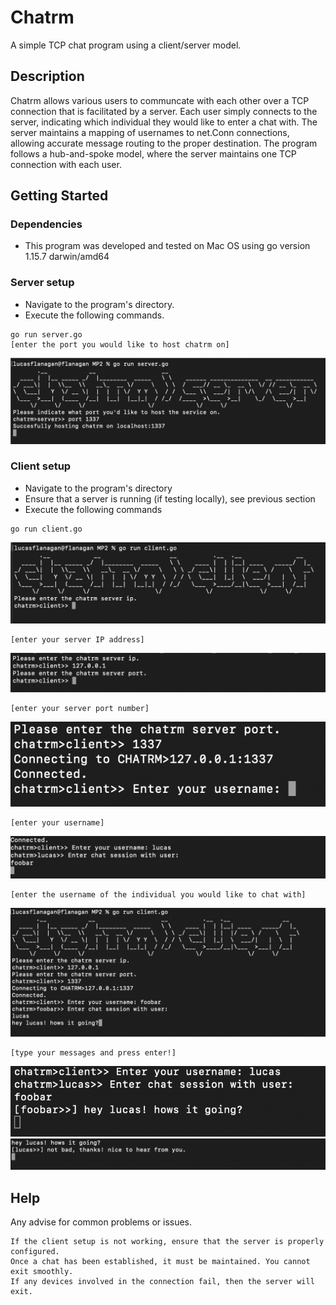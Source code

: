# Chatrm 

A simple TCP chat program using a client/server model.

## Description

Chatrm allows various users to communcate with each other over a TCP connection that is facilitated by a server. Each user simply connects to the server,
indicating which individual they would like to enter a chat with. The server maintains a mapping of usernames to net.Conn connections, allowing accurate message routing to the proper destination. The program follows a hub-and-spoke model, where the server maintains one TCP connection with each user. 

## Getting Started

### Dependencies

* This program was developed and tested on Mac OS using go version 1.15.7 darwin/amd64

### Server setup

* Navigate to the program's directory.
* Execute the following commands.
```
go run server.go 
[enter the port you would like to host chatrm on]
```

![img](/images/server2.png)

### Client setup

* Navigate to the program's directory
* Ensure that a server is running (if testing locally), see previous section
* Execute the following commands
```
go run client.go
```

![img](/images/client1.png)
```
[enter your server IP address]
```
![img](/images/client2.png)
```
[enter your server port number]
```
![img](/images/client3.png)
```
[enter your username]
```
![img](/images/client4.png)
```
[enter the username of the individual you would like to chat with]
```
![img](/images/client6.png)
```
[type your messages and press enter!]
```
![img](/images/client7.png)
![img](/images/client8.png)


## Help

Any advise for common problems or issues.
```
If the client setup is not working, ensure that the server is properly configured.
Once a chat has been established, it must be maintained. You cannot exit smoothly. 
If any devices involved in the connection fail, then the server will exit. 
```
